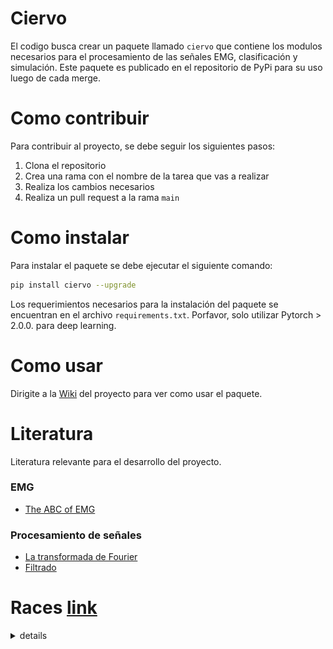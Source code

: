 # Ciervo
El codigo busca crear un paquete llamado `ciervo` que contiene los modulos necesarios para el procesamiento de las señales EMG, clasificación y simulación. Este paquete es publicado en el repositorio de PyPi para su uso luego de cada merge. 


# Como contribuir
Para contribuir al proyecto, se debe seguir los siguientes pasos:
1. Clona el repositorio
2. Crea una rama con el nombre de la tarea que vas a realizar
3. Realiza los cambios necesarios
4. Realiza un pull request a la rama `main`

# Como instalar
Para instalar el paquete se debe ejecutar el siguiente comando:
```bash
pip install ciervo --upgrade
```

Los requerimientos necesarios para la instalación del paquete se encuentran en el archivo `requirements.txt`. Porfavor, solo utilizar Pytorch > 2.0.0. para deep learning. 

# Como usar
Dirigite a la [Wiki](https://github.com/Proyecto-ing-biomed-UC/Ciervo) del proyecto para ver como usar el paquete. 





# Literatura
Literatura relevante para el desarrollo del proyecto.

### EMG
* [The ABC of EMG](https://www.noraxon.com/wp-content/uploads/2014/12/ABC-EMG-ISBN.pdf)


### Procesamiento de señales
* [La transformada de Fourier](https://youtu.be/spUNpyF58BY?si=TnrIeHloi3mkD0Rk)
* [Filtrado](https://medium.com/analytics-vidhya/how-to-filter-noise-with-a-low-pass-filter-python-885223e5e9b7)


# Races [link](https://cybathlon.ethz.ch/documents/downloads/CYBATHLON%202024/2400318_LEG_EN.pdf)
<details>
<summary> details </summary>


![](assets/race/race1.png)
![](assets/race/race2.png)


</details>




